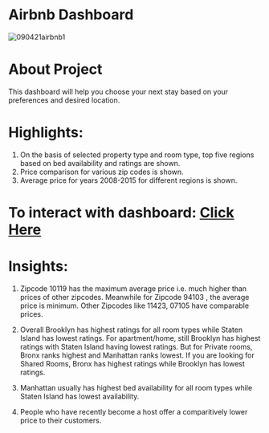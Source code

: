 # Airbnb Dashboard

![090421airbnb1](https://user-images.githubusercontent.com/121285271/226755153-c01bfb98-a62f-47fd-84f1-17e86ca9bdd3.jpg)

# About Project

This dashboard will help you choose your next stay based on your preferences and desired location.

# Highlights:

1. On the basis of selected property type and room type, top five regions based on bed availability and ratings are shown.
2. Price comparison for various zip codes is shown.
3. Average price for years 2008-2015 for different regions is shown. 

# To interact with dashboard: [Click Here](https://public.tableau.com/app/profile/mehak.khurana/viz/AirBNB_16706794704480/AirBnBDashboard)

# Insights:
1. Zipcode 10119 has  the maximum average price i.e. much higher than prices of other zipcodes. Meanwhile for Zipcode 94103 , the average price is minimum. Other Zipcodes like 11423, 07105 have comparable prices.

2. Overall Brooklyn has highest ratings for all room types while Staten Island has lowest ratings. For apartment/home, still Brooklyn has highest ratings with Staten Island having lowest ratings. But for Private rooms, Bronx ranks highest and Manhattan ranks lowest. If you are looking for Shared Rooms,  Bronx has highest ratings while Brooklyn has lowest ratings.                                                                                                                                                                               
3. Manhattan usually has highest bed availability for all room types while Staten Island has lowest availability.

4. People who have recently become a host offer a comparitively lower price to their customers.
